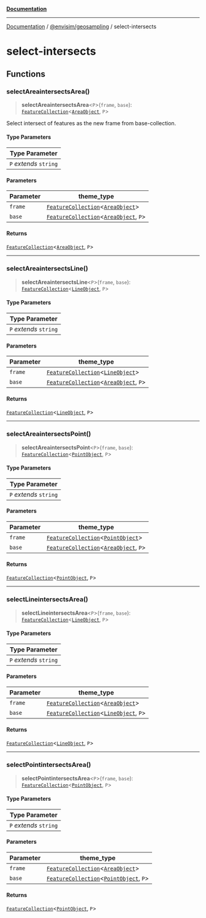 [**Documentation**](../../README.md)

---

[Documentation](../../README.md) / [@envisim/geosampling](README.md) / select-intersects

# select-intersects

## Functions

### selectAreaintersectsArea()

> **selectAreaintersectsArea**\<`P`\>(`frame`, `base`): [`FeatureCollection`](../geojson.md#featurecollection)\<[`AreaObject`](../geojson.md#areaobject), `P`\>

Select intersect of features as the new frame from base-collection.

#### Type Parameters

| Type Parameter         |
| ---------------------- |
| `P` _extends_ `string` |

#### Parameters

| Parameter | theme_type                                                                                              |
| --------- | ------------------------------------------------------------------------------------------------------- |
| `frame`   | [`FeatureCollection`](../geojson.md#featurecollection)\<[`AreaObject`](../geojson.md#areaobject)\>      |
| `base`    | [`FeatureCollection`](../geojson.md#featurecollection)\<[`AreaObject`](../geojson.md#areaobject), `P`\> |

#### Returns

[`FeatureCollection`](../geojson.md#featurecollection)\<[`AreaObject`](../geojson.md#areaobject), `P`\>

---

### selectAreaintersectsLine()

> **selectAreaintersectsLine**\<`P`\>(`frame`, `base`): [`FeatureCollection`](../geojson.md#featurecollection)\<[`LineObject`](../geojson.md#lineobject), `P`\>

#### Type Parameters

| Type Parameter         |
| ---------------------- |
| `P` _extends_ `string` |

#### Parameters

| Parameter | theme_type                                                                                              |
| --------- | ------------------------------------------------------------------------------------------------------- |
| `frame`   | [`FeatureCollection`](../geojson.md#featurecollection)\<[`LineObject`](../geojson.md#lineobject)\>      |
| `base`    | [`FeatureCollection`](../geojson.md#featurecollection)\<[`AreaObject`](../geojson.md#areaobject), `P`\> |

#### Returns

[`FeatureCollection`](../geojson.md#featurecollection)\<[`LineObject`](../geojson.md#lineobject), `P`\>

---

### selectAreaintersectsPoint()

> **selectAreaintersectsPoint**\<`P`\>(`frame`, `base`): [`FeatureCollection`](../geojson.md#featurecollection)\<[`PointObject`](../geojson.md#pointobject), `P`\>

#### Type Parameters

| Type Parameter         |
| ---------------------- |
| `P` _extends_ `string` |

#### Parameters

| Parameter | theme_type                                                                                              |
| --------- | ------------------------------------------------------------------------------------------------------- |
| `frame`   | [`FeatureCollection`](../geojson.md#featurecollection)\<[`PointObject`](../geojson.md#pointobject)\>    |
| `base`    | [`FeatureCollection`](../geojson.md#featurecollection)\<[`AreaObject`](../geojson.md#areaobject), `P`\> |

#### Returns

[`FeatureCollection`](../geojson.md#featurecollection)\<[`PointObject`](../geojson.md#pointobject), `P`\>

---

### selectLineintersectsArea()

> **selectLineintersectsArea**\<`P`\>(`frame`, `base`): [`FeatureCollection`](../geojson.md#featurecollection)\<[`LineObject`](../geojson.md#lineobject), `P`\>

#### Type Parameters

| Type Parameter         |
| ---------------------- |
| `P` _extends_ `string` |

#### Parameters

| Parameter | theme_type                                                                                              |
| --------- | ------------------------------------------------------------------------------------------------------- |
| `frame`   | [`FeatureCollection`](../geojson.md#featurecollection)\<[`AreaObject`](../geojson.md#areaobject)\>      |
| `base`    | [`FeatureCollection`](../geojson.md#featurecollection)\<[`LineObject`](../geojson.md#lineobject), `P`\> |

#### Returns

[`FeatureCollection`](../geojson.md#featurecollection)\<[`LineObject`](../geojson.md#lineobject), `P`\>

---

### selectPointintersectsArea()

> **selectPointintersectsArea**\<`P`\>(`frame`, `base`): [`FeatureCollection`](../geojson.md#featurecollection)\<[`PointObject`](../geojson.md#pointobject), `P`\>

#### Type Parameters

| Type Parameter         |
| ---------------------- |
| `P` _extends_ `string` |

#### Parameters

| Parameter | theme_type                                                                                                |
| --------- | --------------------------------------------------------------------------------------------------------- |
| `frame`   | [`FeatureCollection`](../geojson.md#featurecollection)\<[`AreaObject`](../geojson.md#areaobject)\>        |
| `base`    | [`FeatureCollection`](../geojson.md#featurecollection)\<[`PointObject`](../geojson.md#pointobject), `P`\> |

#### Returns

[`FeatureCollection`](../geojson.md#featurecollection)\<[`PointObject`](../geojson.md#pointobject), `P`\>
